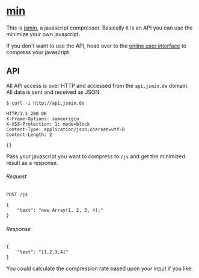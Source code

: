 # [min](http://jsmin.de)

This is [jsmin](http://jsmin.de), a javascript compressor. Basically it is an API you can use the minimize your own javascript.

If you don't want to use the API, head over to the [online user interface](http://jsmin.de) to compress your javascript.

## API

All API access is over HTTP and accessed from the `api.jsmin.de` domain. All data is sent and received as JSON.

    $ curl -i http://api.jsmin.de

    HTTP/1.1 200 OK
    X-Frame-Options: sameorigin
    X-XSS-Protection: 1; mode=block
    Content-Type: application/json;charset=utf-8
    Content-Length: 2

    {}

Pass your javascript you want to compress to `/js` and get the minimized result as a response.

###### Request

    POST /js

    {
        "text": "new Array(1, 2, 3, 4);"
    }

###### Response

    {
        "test": "[1,2,3,4]"
    }

You could calculate the compression rate based upon your input if you like.
